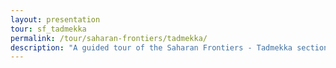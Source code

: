 ```yaml
---
layout: presentation
tour: sf_tadmekka
permalink: /tour/saharan-frontiers/tadmekka/
description: "A guided tour of the Saharan Frontiers - Tadmekka section of Northwestern University's Block Museum exhibition of Caravans of Gold."
---
```

